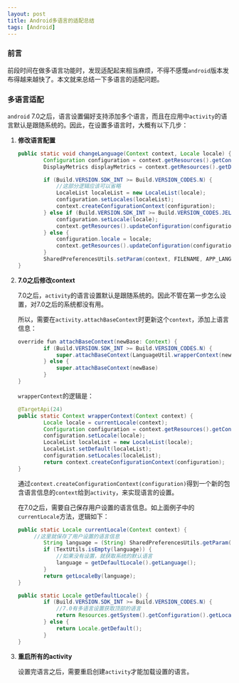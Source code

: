```yaml
---
layout: post
title: Android多语言的适配总结
tags: [Android]
---
```


### 前言

前段时间在做多语言功能时，发现适配起来相当麻烦，不得不感慨`android`版本发布得越来越快了。本文就来总结一下多语言的适配问题。



### 多语言适配

`android` 7.0之后，语言设置偏好支持添加多个语言，而且在应用中`activity`的语言默认是跟随系统的。因此，在设置多语言时，大概有以下几步：

1. **修改语言配置**

   ```java
   public static void changeLanguage(Context context, Locale locale) {
           Configuration configuration = context.getResources().getConfiguration();
           DisplayMetrics displayMetrics = context.getResources().getDisplayMetrics();
   
           if (Build.VERSION.SDK_INT >= Build.VERSION_CODES.N) {
               //这部分逻辑应该可以省略
               LocaleList localeList = new LocaleList(locale);
               configuration.setLocales(localeList);
               context.createConfigurationContext(configuration);
           } else if (Build.VERSION.SDK_INT >= Build.VERSION_CODES.JELLY_BEAN_MR1) {
               configuration.setLocale(locale);
               context.getResources().updateConfiguration(configuration, displayMetrics);
           } else {
               configuration.locale = locale;
               context.getResources().updateConfiguration(configuration, displayMetrics);
           }
           SharedPreferencesUtils.setParam(context, FILENAME, APP_LANGUAGE, locale.getLanguage());
   }
   ```

   

2. **7.0之后修改context**

   7.0之后，`activity`的语言设置默认是跟随系统的。因此不管在第一步怎么设置，对7.0之后的系统都没有用。

   所以，需要在`activity.attachBaseContext`时更新这个`context`，添加上语言信息：

   ```java
   override fun attachBaseContext(newBase: Context) {
           if (Build.VERSION.SDK_INT >= Build.VERSION_CODES.N) {
               super.attachBaseContext(LanguageUtil.wrapperContext(newBase))
           } else {
               super.attachBaseContext(newBase)
           }
   }
   ```

   `wrapperContext`的逻辑是：

   ```java
   @TargetApi(24)
   public static Context wrapperContext(Context context) {
           Locale locale = currentLocale(context);
           Configuration configuration = context.getResources().getConfiguration();
           configuration.setLocale(locale);
           LocaleList localeList = new LocaleList(locale);
           LocaleList.setDefault(localeList);
           configuration.setLocales(localeList);
           return context.createConfigurationContext(configuration);
   }
   ```

   通过`context.createConfigurationContext(configuration)`得到一个新的包含语言信息的`context`给到`activity`，来实现语言的设置。

   在7.0之后，需要自己保存用户设置的语言信息。如上面例子中的`currentLocale`方法，逻辑如下：

   ```java
   public static Locale currentLocale(Context context) {
       	//这里就保存了用户设置的语言信息
           String language = (String) SharedPreferencesUtils.getParam(context, FILENAME, APP_LANGUAGE, "");
           if (TextUtils.isEmpty(language)) {
               //如果没有设置，就获取系统的默认语言
               language = getDefaultLocale().getLanguage();
           }
           return getLocaleBy(language);
   }
   
   public static Locale getDefaultLocale() {
           if (Build.VERSION.SDK_INT >= Build.VERSION_CODES.N) {
               //7.0有多语言设置获取顶部的语言
               return Resources.getSystem().getConfiguration().getLocales().get(0);
           } else {
               return Locale.getDefault();
           }
   }
   ```

   

3. **重启所有的activity**

   设置完语言之后，需要重启创建`activity`才能加载设置的语言。
